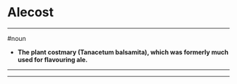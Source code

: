 # Alecost
---
#noun
- **The plant costmary (Tanacetum balsamita), which was formerly much used for flavouring ale.**
---
---
